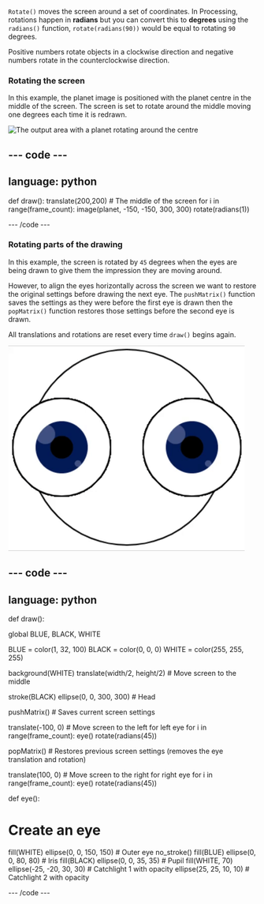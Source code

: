 
`Rotate()` moves the screen around a set of coordinates. In Processing, rotations happen in **radians** but you can convert this to **degrees** using the `radians()` function, `rotate(radians(90))` would be equal to rotating `90` degrees. 

Positive numbers rotate objects in a clockwise direction and negative numbers rotate in the counterclockwise direction. 

### Rotating the screen

In this example, the planet image is positioned with the planet centre in the middle of the screen. The screen is set to rotate around the middle moving one degrees each time it is redrawn. 

![The output area with a planet rotating around the centre](images/planet_rotate.gif)

--- code ---
---
language: python
---

def draw():
  translate(200,200) # The middle of the screen
  for i in range(frame_count):
    image(planet, -150, -150, 300, 300) 
    rotate(radians(1))
    
--- /code ---

### Rotating parts of the drawing

In this example, the screen is rotated by `45` degrees when the eyes are being drawn to give them the impression they are moving around. 

However, to align the eyes horizontally across the screen we want to restore the original settings before drawing the next eye. The `pushMatrix()` function saves the settings as they were before the first eye is drawn then the `popMatrix()` function restores those settings before the second eye is drawn. 

All translations and rotations are reset every time `draw()` begins again. 

![The output area with a moving image showing a rotating eye made of circles](images/rotate_eyes.gif)

--- code ---
---
language: python
---

def draw():
  
  global BLUE, BLACK, WHITE

  BLUE = color(1, 32, 100)
  BLACK = color(0, 0, 0)
  WHITE = color(255, 255, 255)
 
  background(WHITE)
  translate(width/2, height/2) # Move screen to the middle 

  stroke(BLACK)
  ellipse(0, 0, 300, 300) # Head
  
  pushMatrix() # Saves current screen settings
  
  translate(-100, 0) # Move screen to the left for left eye
  for i in range(frame_count):
    eye()
    rotate(radians(45))

  popMatrix() # Restores previous screen settings (removes the eye translation and rotation)
  
  translate(100, 0) # Move screen to the right for right eye
  for i in range(frame_count):
    eye()
    rotate(radians(45))    
  
def eye():
  
# Create an eye
  fill(WHITE)
  ellipse(0, 0, 150, 150) # Outer eye
  no_stroke()
  fill(BLUE)
  ellipse(0, 0, 80, 80) # Iris
  fill(BLACK)
  ellipse(0, 0, 35, 35) # Pupil
  fill(WHITE, 70)
  ellipse(-25, -20, 30, 30) # Catchlight 1 with opacity
  ellipse(25, 25, 10, 10) # Catchlight 2 with opacity

--- /code ---
